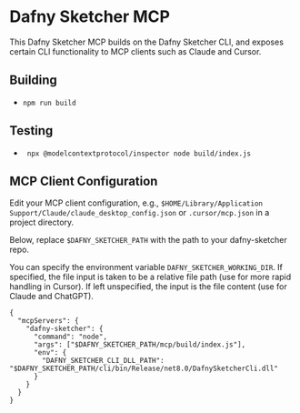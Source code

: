 # Dafny Sketcher MCP

This Dafny Sketcher MCP builds on the Dafny Sketcher CLI, and exposes certain CLI functionality to MCP clients such as Claude and Cursor.

## Building

- `npm run build`

## Testing

- ` npx @modelcontextprotocol/inspector node build/index.js`

## MCP Client Configuration

Edit your MCP client configuration, e.g.,
`$HOME/Library/Application Support/Claude/claude_desktop_config.json`
or
`.cursor/mcp.json` in a project directory.

Below, replace `$DAFNY_SKETCHER_PATH` with the path to your dafny-sketcher repo.

You can specify the environment variable `DAFNY_SKETCHER_WORKING_DIR`.
If specified, the file input is taken to be a relative file path (use for more rapid handling in Cursor).
If left unspecified, the input is the file content (use for Claude and ChatGPT).

```
{
  "mcpServers": {
    "dafny-sketcher": {
      "command": "node",
      "args": ["$DAFNY_SKETCHER_PATH/mcp/build/index.js"],
      "env": {
        "DAFNY_SKETCHER_CLI_DLL_PATH": "$DAFNY_SKETCHER_PATH/cli/bin/Release/net8.0/DafnySketcherCli.dll"
      }
    }
  }
}
```